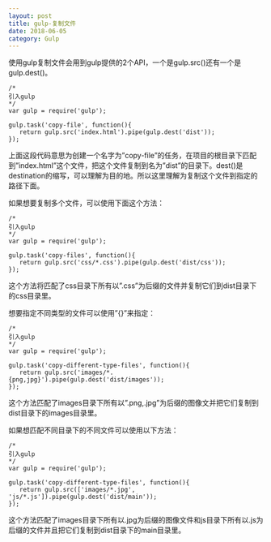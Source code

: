 ```yaml
---
layout: post
title: gulp-复制文件
date: 2018-06-05
category: Gulp
---
```


使用gulp复制文件会用到gulp提供的2个API，一个是gulp.src()还有一个是gulp.dest()。

```
/*
引入gulp
*/
var gulp = require('gulp');

gulp.task('copy-file', function(){
   return gulp.src('index.html').pipe(gulp.dest('dist'));
});

```

上面这段代码意思为创建一个名字为”copy-file”的任务，在项目的根目录下匹配到”index.html”这个文件，把这个文件复制到名为”dist”的目录下。dest()是destination的缩写，可以理解为目的地。所以这里理解为复制这个文件到指定的路径下面。

如果想要复制多个文件，可以使用下面这个方法：

```
/*
引入gulp
*/
var gulp = require('gulp');

gulp.task('copy-files', function(){
   return gulp.src('css/*.css').pipe(gulp.dest('dist/css'));
});
```


这个方法将匹配了css目录下所有以”.css”为后缀的文件并复制它们到dist目录下的css目录里。

想要指定不同类型的文件可以使用”{}”来指定：

```
/*
引入gulp
*/
var gulp = require('gulp');

gulp.task('copy-different-type-files', function(){
   return gulp.src('images/*.{png,jpg}').pipe(gulp.dest('dist/images'));
});
```

这个方法匹配了images目录下所有以”.png,.jpg”为后缀的图像文并把它们复制到dist目录下的images目录里。

如果想匹配不同目录下的不同文件可以使用以下方法：

```
/*
引入gulp
*/
var gulp = require('gulp');

gulp.task('copy-different-type-files', function(){
   return gulp.src(['images/*.jpg', 'js/*.js']).pipe(gulp.dest('dist/main'));
});
```

这个方法匹配了images目录下所有以.jpg为后缀的图像文件和js目录下所有以.js为后缀的文件并且把它们复制到dist目录下的main目录里。

